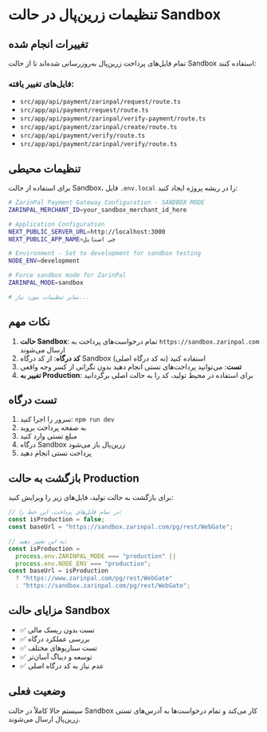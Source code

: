 # تنظیمات زرین‌پال در حالت Sandbox

## تغییرات انجام شده

تمام فایل‌های پرداخت زرین‌پال به‌روزرسانی شده‌اند تا از حالت Sandbox استفاده کنند:

### فایل‌های تغییر یافته:

- `src/app/api/payment/zarinpal/request/route.ts`
- `src/app/api/payment/request/route.ts`
- `src/app/api/payment/zarinpal/verify-payment/route.ts`
- `src/app/api/payment/zarinpal/create/route.ts`
- `src/app/api/payment/verify/route.ts`
- `src/app/api/payment/zarinpal/verify/route.ts`

## تنظیمات محیطی

برای استفاده از حالت Sandbox، فایل `.env.local` را در ریشه پروژه ایجاد کنید:

```bash
# ZarinPal Payment Gateway Configuration - SANDBOX MODE
ZARINPAL_MERCHANT_ID=your_sandbox_merchant_id_here

# Application Configuration
NEXT_PUBLIC_SERVER_URL=http://localhost:3000
NEXT_PUBLIC_APP_NAME=جی استایل

# Environment - Set to development for sandbox testing
NODE_ENV=development

# Force sandbox mode for ZarinPal
ZARINPAL_MODE=sandbox

# سایر تنظیمات مورد نیاز...
```

## نکات مهم

1. **حالت Sandbox**: تمام درخواست‌های پرداخت به `https://sandbox.zarinpal.com` ارسال می‌شوند
2. **کد درگاه**: از کد درگاه Sandbox استفاده کنید (نه کد درگاه اصلی)
3. **تست**: می‌توانید پرداخت‌های تستی انجام دهید بدون نگرانی از کسر وجه واقعی
4. **تغییر به Production**: برای استفاده در محیط تولید، کد را به حالت اصلی برگردانید

## تست درگاه

1. سرور را اجرا کنید: `npm run dev`
2. به صفحه پرداخت بروید
3. مبلغ تستی وارد کنید
4. درگاه Sandbox زرین‌پال باز می‌شود
5. پرداخت تستی انجام دهید

## بازگشت به حالت Production

برای بازگشت به حالت تولید، فایل‌های زیر را ویرایش کنید:

```typescript
// در تمام فایل‌های پرداخت، این خط را:
const isProduction = false;
const baseUrl = "https://sandbox.zarinpal.com/pg/rest/WebGate";

// به این تغییر دهید:
const isProduction =
  process.env.ZARINPAL_MODE === "production" ||
  process.env.NODE_ENV === "production";
const baseUrl = isProduction
  ? "https://www.zarinpal.com/pg/rest/WebGate"
  : "https://sandbox.zarinpal.com/pg/rest/WebGate";
```

## مزایای حالت Sandbox

- ✅ تست بدون ریسک مالی
- ✅ بررسی عملکرد درگاه
- ✅ تست سناریوهای مختلف
- ✅ توسعه و دیباگ آسان‌تر
- ✅ عدم نیاز به کد درگاه اصلی

## وضعیت فعلی

سیستم حالا کاملاً در حالت Sandbox کار می‌کند و تمام درخواست‌ها به آدرس‌های تستی زرین‌پال ارسال می‌شوند.
